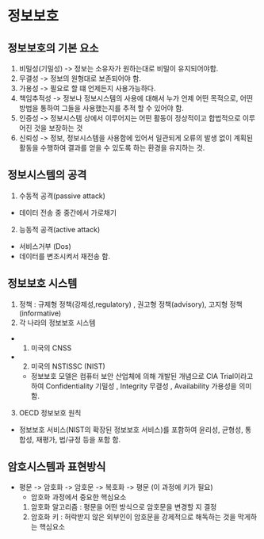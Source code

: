 # 정보보호


## 정보보호의 기본 요소
1. 비밀성(기밀성) -> 정보는 소유자가 원하는대로 비밀이 유지되어야함.
2. 무결성 -> 정보의 원형대로 보존되어야 함.
3. 가용성 -> 필요로 할 떄 언제든지 사용가능하다.
4. 책임추적성 -> 정보나 정보시스템의 사용에 대해서 누가 언제 어떤 목적으로, 어떤 방법을 통하여 그들을 사용했는지를 추적 할 수 있어야 함.
5. 인증성 -> 정보시스템 상에서 이루어지는 어떤 활동이 정상적이고 합법적으로 이루어진 것을 보장하는 것
6. 신뢰성 -> 정보, 정보시스템을 사용함에 있어서 일관되게 오류의 발생 없이 계획된 활동을 수행하여 결과를 얻을 수 있도록 하는 환경을 유지하는 것.

## 정보시스템의 공격
1. 수동적 공격(passive attack)
- 데이터 전송 중 중간에서 가로채기
2. 능동적 공격(active attack)
- 서비스거부 (Dos)
- 데이터를 변조시켜서 재전송 함.

## 정보보호 시스템
1. 정책 : 규제형 정책(강제성,regulatory) , 권고형 정책(advisory), 고지형 정책(informative)
2. 각 나라의 정보보호 시스템 
- 1. 미국의 CNSS 
- 2. 미국의 NSTISSC (NIST) 
  - 정보보호 모델은 컴퓨터 보안 산업체에 의해 개발된 개념으로 CIA Trial이라고 하여 Confidentiality 기밀성 , Integrity 무결성 , Availability 가용성을 의미함.  
3. OECD 정보보호 원칙
- 정보보호 서비스(NIST의 확장된 정보보호 서비스)를 포함하여 윤리성, 균형성, 통합성, 재평가, 법/규정 등을 포함 함.

## 암호시스템과 표현방식
- 평문 -> 암호화 -> 암호문 -> 복호화 -> 평문 (이 과정에 키가 필요)
  - 암호화 과정에서 중요한 핵심요소
  1. 암호화 알고리즘 : 평문을 어떤 방식으로 암호문을 변경할 지 결정
  2. 암호화 키 : 허락받지 않은 외부인이 암호문을 강제적으로 해독하는 것을 막게하는 핵심요소

